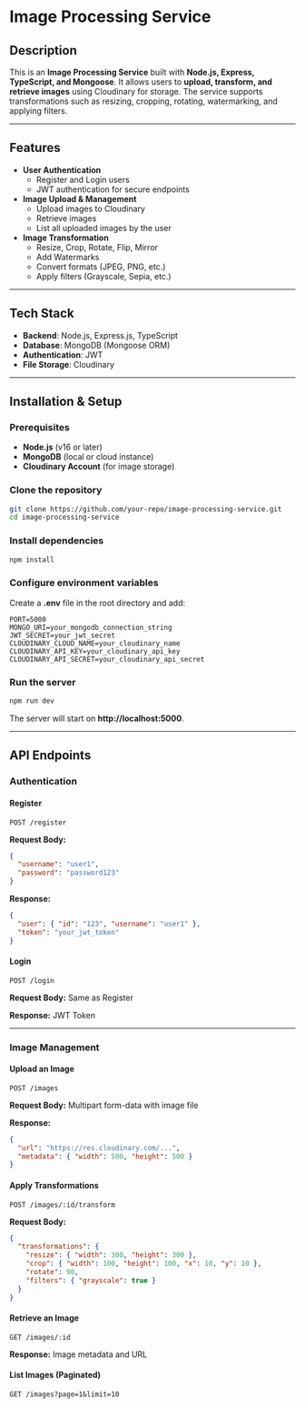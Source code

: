 
# Image Processing Service

## Description
This is an **Image Processing Service** built with **Node.js, Express, TypeScript, and Mongoose**. It allows users to **upload, transform, and retrieve images** using Cloudinary for storage. The service supports transformations such as resizing, cropping, rotating, watermarking, and applying filters.

---

## Features
- **User Authentication**
  - Register and Login users
  - JWT authentication for secure endpoints
- **Image Upload & Management**
  - Upload images to Cloudinary
  - Retrieve images
  - List all uploaded images by the user
- **Image Transformation**
  - Resize, Crop, Rotate, Flip, Mirror
  - Add Watermarks
  - Convert formats (JPEG, PNG, etc.)
  - Apply filters (Grayscale, Sepia, etc.)

---

## Tech Stack
- **Backend**: Node.js, Express.js, TypeScript
- **Database**: MongoDB (Mongoose ORM)
- **Authentication**: JWT
- **File Storage**: Cloudinary

---

## Installation & Setup

### Prerequisites
- **Node.js** (v16 or later)
- **MongoDB** (local or cloud instance)
- **Cloudinary Account** (for image storage)

### Clone the repository
```sh
git clone https://github.com/your-repo/image-processing-service.git
cd image-processing-service
```

### Install dependencies
```sh
npm install
```

### Configure environment variables
Create a **.env** file in the root directory and add:
```env
PORT=5000
MONGO_URI=your_mongodb_connection_string
JWT_SECRET=your_jwt_secret
CLOUDINARY_CLOUD_NAME=your_cloudinary_name
CLOUDINARY_API_KEY=your_cloudinary_api_key
CLOUDINARY_API_SECRET=your_cloudinary_api_secret
```

### Run the server
```sh
npm run dev
```

The server will start on **http://localhost:5000**.

---

## API Endpoints

### Authentication
#### Register
```http
POST /register
```
**Request Body:**
```json
{
  "username": "user1",
  "password": "password123"
}
```
**Response:**
```json
{
  "user": { "id": "123", "username": "user1" },
  "token": "your_jwt_token"
}
```

#### Login
```http
POST /login
```
**Request Body:** Same as Register

**Response:** JWT Token

---

### Image Management
#### Upload an Image
```http
POST /images
```
**Request Body:** Multipart form-data with image file

**Response:**
```json
{
  "url": "https://res.cloudinary.com/...",
  "metadata": { "width": 500, "height": 500 }
}
```

#### Apply Transformations
```http
POST /images/:id/transform
```
**Request Body:**
```json
{
  "transformations": {
    "resize": { "width": 300, "height": 300 },
    "crop": { "width": 100, "height": 100, "x": 10, "y": 10 },
    "rotate": 90,
    "filters": { "grayscale": true }
  }
}
```

#### Retrieve an Image
```http
GET /images/:id
```
**Response:** Image metadata and URL

#### List Images (Paginated)
```http
GET /images?page=1&limit=10
```


